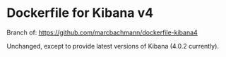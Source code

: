 # Dockerfile for Kibana v4

Branch of: https://github.com/marcbachmann/dockerfile-kibana4

Unchanged, except to provide latest versions of Kibana (4.0.2 currently).
